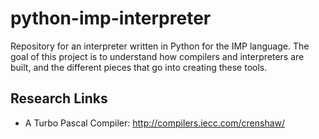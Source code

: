 python-imp-interpreter
=======================

Repository for an interpreter written in Python for the IMP language. The goal of this project is to understand how compilers and interpreters are built, and the different pieces that go into creating these tools. 

Research Links
--------------

* A Turbo Pascal Compiler: http://compilers.iecc.com/crenshaw/
